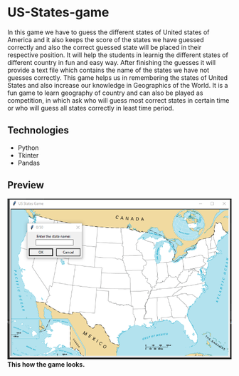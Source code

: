# US-States-game
In this game we have to guess the different states of United states of America and it also keeps the score of the states we have guessed correctly and also the correct guessed state will be placed in their respective position. It will help the students in learnig the different states of different country in fun and easy way. After finishing the guesses it will provide a text file which contains the name of the states we have not guesses correctly. This game helps us in remembering the states of United States and also increase our knowledge in Geographics of the World. It is a fun game to learn geography of country and can also be played as competition, in which ask who will guess most correct states in certain time or who will guess all states correctly in least time period.

## Technologies
- Python
- Tkinter
- Pandas

## Preview
![US states game preview](img/ussatates.png)
**This how the game looks.**
